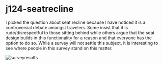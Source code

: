 # j124-seatrecline

I picked the question about seat recline because I have noticed it is a controversial debate amongst travelers. Some insist that it is rude/disrespectful to those sitting behind while others argue that the seat design builds in this functionality for a reason and that everyone has the option to do so. While a survey will not settle this subject, it is interesting to see where people in this survey stand on this matter.

![surveyresults]([image.jpg](https://github.com/jackkguan/j124-seatrecline/blob/main/seatrecline-chart.png))
